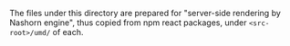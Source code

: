 The files under this directory are prepared for "server-side rendering by Nashorn engine", thus copied from npm react packages, under `<src-root>/umd/` of each. 
